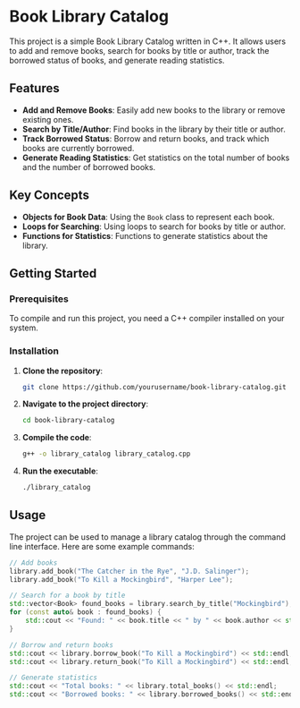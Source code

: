 # Book Library Catalog

This project is a simple Book Library Catalog written in C++. It allows users to add and remove books, search for books by title or author, track the borrowed status of books, and generate reading statistics.

## Features

- **Add and Remove Books**: Easily add new books to the library or remove existing ones.
- **Search by Title/Author**: Find books in the library by their title or author.
- **Track Borrowed Status**: Borrow and return books, and track which books are currently borrowed.
- **Generate Reading Statistics**: Get statistics on the total number of books and the number of borrowed books.

## Key Concepts

- **Objects for Book Data**: Using the `Book` class to represent each book.
- **Loops for Searching**: Using loops to search for books by title or author.
- **Functions for Statistics**: Functions to generate statistics about the library.

## Getting Started

### Prerequisites

To compile and run this project, you need a C++ compiler installed on your system.

### Installation

1. **Clone the repository**:
    ```bash
    git clone https://github.com/yourusername/book-library-catalog.git
    ```

2. **Navigate to the project directory**:
    ```bash
    cd book-library-catalog
    ```

3. **Compile the code**:
    ```bash
    g++ -o library_catalog library_catalog.cpp
    ```

4. **Run the executable**:
    ```bash
    ./library_catalog
    ```

## Usage

The project can be used to manage a library catalog through the command line interface. Here are some example commands:

```cpp
// Add books
library.add_book("The Catcher in the Rye", "J.D. Salinger");
library.add_book("To Kill a Mockingbird", "Harper Lee");

// Search for a book by title
std::vector<Book> found_books = library.search_by_title("Mockingbird");
for (const auto& book : found_books) {
    std::cout << "Found: " << book.title << " by " << book.author << std::endl;
}

// Borrow and return books
std::cout << library.borrow_book("To Kill a Mockingbird") << std::endl;
std::cout << library.return_book("To Kill a Mockingbird") << std::endl;

// Generate statistics
std::cout << "Total books: " << library.total_books() << std::endl;
std::cout << "Borrowed books: " << library.borrowed_books() << std::endl;
